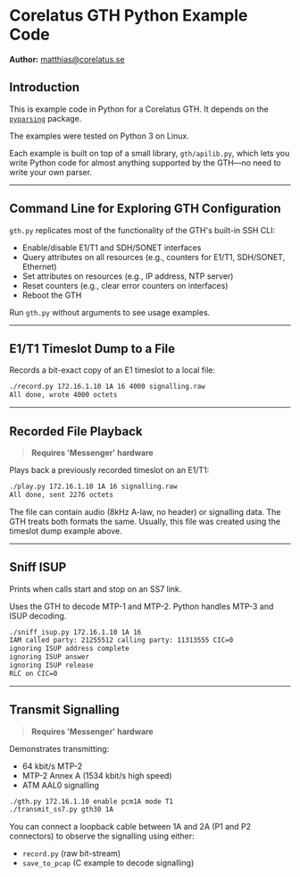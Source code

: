 # Corelatus GTH Python Example Code

**Author:** matthias@corelatus.se

## Introduction

This is example code in Python for a Corelatus GTH. It depends on the [`pyparsing`](https://pypi.org/project/pyparsing/) package.

The examples were tested on Python 3 on Linux.

Each example is built on top of a small library, `gth/apilib.py`, which lets you write Python code for almost anything supported by the GTH—no need to write your own parser.

---

## Command Line for Exploring GTH Configuration

`gth.py` replicates most of the functionality of the GTH's built-in SSH CLI:

- Enable/disable E1/T1 and SDH/SONET interfaces
- Query attributes on all resources (e.g., counters for E1/T1, SDH/SONET, Ethernet)
- Set attributes on resources (e.g., IP address, NTP server)
- Reset counters (e.g., clear error counters on interfaces)
- Reboot the GTH

Run `gth.py` without arguments to see usage examples.

---

## E1/T1 Timeslot Dump to a File

Records a bit-exact copy of an E1 timeslot to a local file:

```bash
./record.py 172.16.1.10 1A 16 4000 signalling.raw
All done, wrote 4000 octets
```

---

## Recorded File Playback

> **Requires 'Messenger' hardware**

Plays back a previously recorded timeslot on an E1/T1:

```bash
./play.py 172.16.1.10 1A 16 signalling.raw
All done, sent 2276 octets
```

The file can contain audio (8kHz A-law, no header) or signalling data. The GTH treats both formats the same. Usually, this file was created using the timeslot dump example above.

---

## Sniff ISUP

Prints when calls start and stop on an SS7 link.

Uses the GTH to decode MTP-1 and MTP-2. Python handles MTP-3 and ISUP decoding.

```bash
./sniff_isup.py 172.16.1.10 1A 16
IAM called party: 21255512 calling party: 11313555 CIC=0
ignoring ISUP address complete
ignoring ISUP answer
ignoring ISUP release
RLC on CIC=0
```

---

## Transmit Signalling

> **Requires 'Messenger' hardware**

Demonstrates transmitting:
- 64 kbit/s MTP-2
- MTP-2 Annex A (1534 kbit/s high speed)
- ATM AAL0 signalling

```bash
./gth.py 172.16.1.10 enable pcm1A mode T1
./transmit_ss7.py gth30 1A
```

You can connect a loopback cable between 1A and 2A (P1 and P2 connectors) to observe the signalling using either:

- `record.py` (raw bit-stream)
- `save_to_pcap` (C example to decode signalling)
